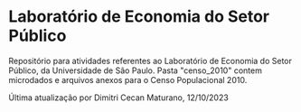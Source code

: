 # Laboratório de Economia do Setor Público
Repositório para atividades referentes ao Laboratório de Economia do Setor Público, da Universidade de São Paulo.
Pasta "censo_2010" contem microdados e arquivos anexos para o Censo Populacional 2010.

Última atualização por Dimitri Cecan Maturano, 12/10/2023
